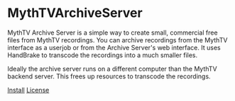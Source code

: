 # MythTVArchiveServer

MythTV Archive Server is a simple way to create small, commercial free files from MythTV recordings. You can
archive recordings from the MythTV interface as a userjob or from the Archive Server's web interface. It uses
HandBrake to transcode the recordings into a much smaller files.

Ideally the archive server runs on a different computer than the MythTV backend server. This frees up resources to
transcode the recordings.

[Install](INSTALL.md)
[License](LICENSE.txt)